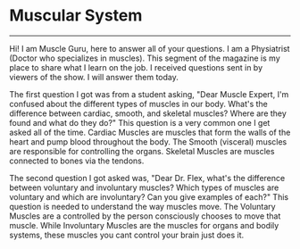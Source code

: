 # Muscular System
___
Hi! I am Muscle Guru, here to answer all of your questions. I am a Physiatrist (Doctor who specializes in muscles). This segment of the magazine is my place to share what I learn on the job. I received questions sent in by viewers of the show. I will answer them today.

The first question I got was from a student asking, "Dear Muscle Expert, I'm confused about the different types of muscles in our body. What's  the difference between cardiac, smooth, and skeletal muscles? Where are they found and what do they do?" This question is a very common one I get asked all of the time. Cardiac Muscles are muscles that form the walls of the heart and pump blood throughout the body. The Smooth (visceral) muscles are responsible for controlling the organs. Skeletal Muscles are muscles connected to bones via the tendons.

The second question I got asked was, "Dear Dr. Flex, what's the difference between voluntary and involuntary muscles? Which types
of muscles are voluntary and which are involuntary? Can you give examples of each?" This question is needed to understand the way muscles move. The Voluntary Muscles are a controlled by the person consciously chooses to move that muscle. While Involuntary Muscles are the muscles for organs and bodily systems, these muscles you cant control your brain just does it. 
